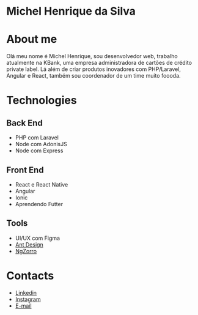 # Michel Henrique da Silva

# About me
Olá meu nome é Michel Henrique, sou desenvolvedor web, trabalho atualmente na KBank, uma empresa administradora de cartões de crédito private label. Lá além de criar produtos inovadores com PHP/Laravel, Angular e React, também sou coordenador de um time muito foooda.

# Technologies
## Back End
- PHP com Laravel
- Node com AdonisJS
- Node com Express

## Front End
- React e React Native
- Angular
- Ionic
- Aprendendo Futter

## Tools
- UI/UX com Figma
- [Ant Design](https://ant.design/)
- [NgZorro](https://ng.ant.design/docs/introduce/en)

# Contacts
- [Linkedin](https://linkedin.com/in/michelhenriquesilva)
- [Instagram](https://instagram.com/henrique.michel)
- [E-mail](mailto:michelhenrsilva@gmail.com)
